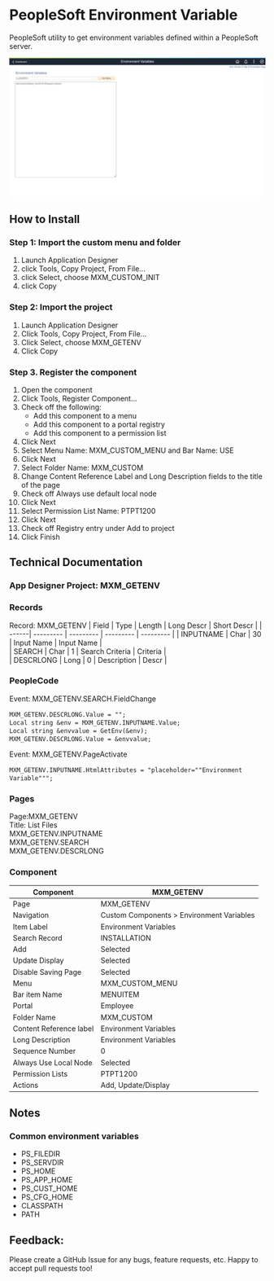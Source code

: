# PeopleSoft Environment Variable
PeopleSoft utility to get environment variables defined within a PeopleSoft server.

![Screenshot](img/screenshot.png)

## How to Install
### Step 1: Import the custom menu and folder
1. Launch Application Designer 
2. click Tools, Copy Project, From File...   
3. click Select, choose MXM_CUSTOM_INIT
4. click Copy

### Step 2: Import the project
1. Launch Application Designer
2. Click Tools, Copy Project, From File...   
3. Click Select, choose MXM_GETENV
4. Click Copy

### Step 3. Register the component
1. Open the component
2. Click Tools, Register Component...
3. Check off the following:
   - Add this component to a menu
   - Add this component to a portal registry
   - Add this component to a permission list
4. Click Next
5. Select Menu Name: MXM_CUSTOM_MENU and Bar Name: USE
6. Click Next
7. Select Folder Name: MXM_CUSTOM
8. Change Content Reference Label and Long Description fields to the title of the page
9. Check off Always use default local node
10. Click Next
11. Select Permission List Name: PTPT1200
12. Click Next
13. Check off Registry entry under Add to project
14. Click Finish


## Technical Documentation
### App Designer Project: MXM_GETENV

### Records	
Record: MXM_GETENV
| Field | Type | Length | Long Descr | Short Descr |
| ------| --------- | --------- | --------- | --------- |
| INPUTNAME | Char | 30 | Input Name | Input Name |     
| SEARCH | Char | 1 | Search Criteria | Criteria |       
| DESCRLONG | Long | 0 | Description | Descr | 


### PeopleCode

Event: MXM_GETENV.SEARCH.FieldChange

```
MXM_GETENV.DESCRLONG.Value = "";
Local string &env = MXM_GETENV.INPUTNAME.Value;
Local string &envvalue = GetEnv(&env);
MXM_GETENV.DESCRLONG.Value = &envvalue;
```

Event: MXM_GETENV.PageActivate

```
MXM_GETENV.INPUTNAME.HtmlAttributes = "placeholder=""Environment Variable""";
```

### Pages

Page:MXM_GETENV   
Title: List Files   
MXM_GETENV.INPUTNAME    
MXM_GETENV.SEARCH   
MXM_GETENV.DESCRLONG   

### Component

| Component | MXM_GETENV | 
| ------| --------- |
| Page | MXM_GETENV | 
| Navigation | Custom Components > Environment Variables | 
| Item Label | Environment Variables | 
| Search Record | INSTALLATION |
| Add | Selected | 
| Update Display | Selected |
| Disable Saving Page | Selected | 
| Menu | MXM_CUSTOM_MENU |
| Bar item Name | MENUITEM | 
| Portal | Employee |
| Folder Name | MXM_CUSTOM | 
| Content Reference label | Environment Variables |
| Long Description | Environment Variables | 
| Sequence Number | 0 |
| Always Use Local Node | Selected | 
| Permission Lists | PTPT1200 |
| Actions | Add, Update/Display |


## Notes
### Common environment variables
- PS_FILEDIR
- PS_SERVDIR        
- PS_HOME                
- PS_APP_HOME            
- PS_CUST_HOME  
- PS_CFG_HOME 
- CLASSPATH
- PATH


## Feedback:
Please create a GitHub Issue for any bugs, feature requests, etc. Happy to accept pull requests too!




























